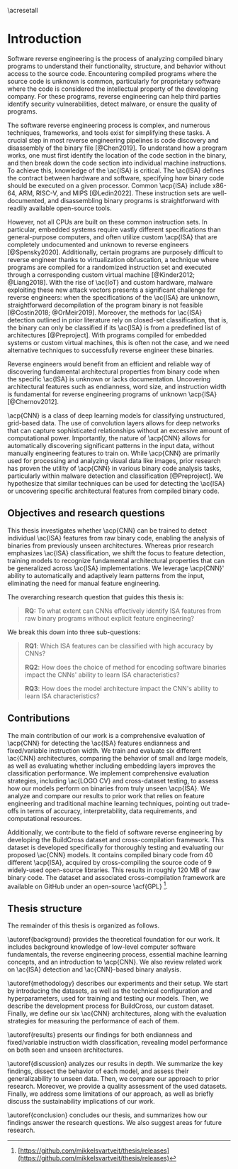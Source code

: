 \acresetall

# Introduction

Software reverse engineering is the process of analyzing compiled binary programs to understand their functionality, structure, and behavior without access to the source code. Encountering compiled programs where the source code is unknown is common, particularly for proprietary software where the code is considered the intellectual property of the developing company. For these programs, reverse engineering can help third parties identify security vulnerabilities, detect malware, or ensure the quality of programs.

The software reverse engineering process is complex, and numerous techniques, frameworks, and tools exist for simplifying these tasks. A crucial step in most reverse engineering pipelines is code discovery and disassembly of the binary file [@Chen2019]. To understand how a program works, one must first identify the location of the code section in the binary, and then break down the code section into individual machine instructions. To achieve this, knowledge of the \ac{ISA} is critical. The \ac{ISA} defines the contract between hardware and software, specifying how binary code should be executed on a given processor. Common \acp{ISA} include x86-64, ARM, RISC-V, and MIPS [@Ledin2022]. These instruction sets are well-documented, and disassembling binary programs is straightforward with readily available open-source tools.

However, not all CPUs are built on these common instruction sets. In particular, embedded systems require vastly different specifications than general-purpose computers, and often utilize custom \acp{ISA} that are completely undocumented and unknown to reverse engineers [@Spensky2020]. Additionally, certain programs are purposely difficult to reverse engineer thanks to virtualization obfuscation, a technique where programs are compiled for a randomized instruction set and executed through a corresponding custom virtual machine [@Kinder2012; @Liang2018]. With the rise of \ac{IoT} and custom hardware, malware exploiting these new attack vectors presents a significant challenge for reverse engineers: when the specifications of the \ac{ISA} are unknown, straightforward decompilation of the program binary is not feasible [@Costin2018; @OrMeir2019]. Moreover, the methods for \ac{ISA} detection outlined in prior literature rely on closed-set classification, that is, the binary can only be classified if its \ac{ISA} is from a predefined list of architectures [@Preproject]. With programs compiled for embedded systems or custom virtual machines, this is often not the case, and we need alternative techniques to successfully reverse engineer these binaries.

Reverse engineers would benefit from an efficient and reliable way of discovering fundamental architectural properties from binary code when the specific \ac{ISA} is unknown or lacks documentation. Uncovering architectural features such as endianness, word size, and instruction width is fundamental for reverse engineering programs of unknown \acp{ISA} [@Chernov2012].

\acp{CNN} is a class of deep learning models for classifying unstructured, grid-based data. The use of convolution layers allows for deep networks that can capture sophisticated relationships without an excessive amount of computational power. Importantly, the nature of \acp{CNN} allows for automatically discovering significant patterns in the input data, without manually engineering features to train on. While \acp{CNN} are primarily used for processing and analyzing visual data like images, prior research has proven the utility of \acp{CNN} in various binary code analysis tasks, particularly within malware detection and classification [@Preproject]. We hypothesize that similar techniques can be used for detecting the \ac{ISA} or uncovering specific architectural features from compiled binary code.

## Objectives and research questions

This thesis investigates whether \acp{CNN} can be trained to detect individual \ac{ISA} features from raw binary code, enabling the analysis of binaries from previously unseen architectures. Whereas prior research emphasizes \ac{ISA} classification, we shift the focus to feature detection, training models to recognize fundamental architectural properties that can be generalized across \ac{ISA} implementations. We leverage \acp{CNN}' ability to automatically and adaptively learn patterns from the input, eliminating the need for manual feature engineering.

The overarching research question that guides this thesis is:

> **RQ:** To what extent can CNNs effectively identify ISA features from raw binary programs without explicit feature engineering?

We break this down into three sub-questions:

> **RQ1**: Which ISA features can be classified with high accuracy by CNNs?
>
> **RQ2**: How does the choice of method for encoding software binaries impact the CNNs' ability to learn ISA characteristics?
>
> **RQ3**: How does the model architecture impact the CNN's ability to learn ISA characteristics?

## Contributions

The main contribution of our work is a comprehensive evaluation of \acp{CNN} for detecting the \ac{ISA} features endianness and fixed/variable instruction width. We train and evaluate six different \ac{CNN} architectures, comparing the behavior of small and large models, as well as evaluating whether including embedding layers improves the classification performance. We implement comprehensive evaluation strategies, including \ac{LOGO CV} and cross-dataset testing, to assess how our models perform on binaries from truly unseen \acp{ISA}. We analyze and compare our results to prior work that relies on feature engineering and traditional machine learning techniques, pointing out trade-offs in terms of accuracy, interpretability, data requirements, and computational resources.

Additionally, we contribute to the field of software reverse engineering by developing the BuildCross dataset and cross-compilation framework. This dataset is developed specifically for thoroughly testing and evaluating our proposed \ac{CNN} models. It contains compiled binary code from 40 different \acp{ISA}, acquired by cross-compiling the source code of 9 widely-used open-source libraries. This results in roughly 120 MB of raw binary code. The dataset and associated cross-compilation framework are available on GitHub under an open-source \acf{GPL} [^1].

[^1]: [https://github.com/mikkelsvartveit/thesis/releases](https://github.com/mikkelsvartveit/thesis/releases)

## Thesis structure

The remainder of this thesis is organized as follows.

\autoref{background} provides the theoretical foundation for our work. It includes background knowledge of low-level computer software fundamentals, the reverse engineering process, essential machine learning concepts, and an introduction to \acp{CNN}. We also review related work on \ac{ISA} detection and \ac{CNN}-based binary analysis.

\autoref{methodology} describes our experiments and their setup. We start by introducing the datasets, as well as the technical configuration and hyperparameters, used for training and testing our models. Then, we describe the development process for BuildCross, our custom dataset. Finally, we define our six \ac{CNN} architectures, along with the evaluation strategies for measuring the performance of each of them.

\autoref{results} presents our findings for both endianness and fixed/variable instruction width classification, revealing model performance on both seen and unseen architectures.

\autoref{discussion} analyzes our results in depth. We summarize the key findings, dissect the behavior of each model, and assess their generalizability to unseen data. Then, we compare our approach to prior research. Moreover, we provide a quality assessment of the used datasets. Finally, we address some limitations of our approach, as well as briefly discuss the sustainability implications of our work.

\autoref{conclusion} concludes our thesis, and summarizes how our findings answer the research questions. We also suggest areas for future research.

